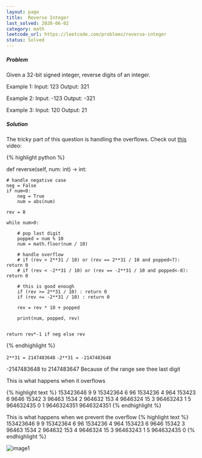 ```yaml
---
layout: page
title:  Reverse Integer
last_solved: 2020-06-02
category: math
leetcode_url: https://leetcode.com/problems/reverse-integer
status: Solved
---
```


##### Problem

Given a 32-bit signed integer, reverse digits of an integer.

Example 1:
Input: 123
Output: 321

Example 2:
Input: -123
Output: -321

Example 3:
Input: 120
Output: 21

##### Solution

The tricky part of this question is handling the overflows. Check out [this](https://www.youtube.com/watch?v=ThdOYKsFSK0) video: 

{% highlight python %}

def reverse(self, num: int) -> int:
    
    # handle negative case
    neg = False
    if num<0:
        neg = True
        num = abs(num)

    rev = 0

    while num>0:

        # pop last digit
        popped = num % 10
        num = math.floor(num / 10)

        # handle overflow
        # if (rev > 2**31 / 10) or (rev == 2**31 / 10 and popped>7): return 0
        # if (rev < -2**31 / 10) or (rev == -2**31 / 10 and popped<-8): return 0
        
        # this is good enough
        if (rev >= 2**31 / 10) : return 0
        if (rev <= -2**31 / 10) : return 0

        rev = rev * 10 + popped
    
        print(num, popped, rev)


    return rev*-1 if neg else rev

{% endhighlight %}


```2**31 = 2147483648```
```-2**31 = -2147483648```

-2147483648 to 2147483647 Because of the range see thee last digit

This is what happens when it overflows

{% highlight text %}
153423646 9 9
15342364 6 96
1534236 4 964
153423 6 9646
15342 3 96463
1534 2 964632
153 4 9646324
15 3 96463243
1 5 964632435
0 1 9646324351
9646324351
{% endhighlight %}

This is what happens when we prevent the overflow
{% highlight text %}
153423646 9 9
15342364 6 96
1534236 4 964
153423 6 9646
15342 3 96463
1534 2 964632
153 4 9646324
15 3 96463243
1 5 964632435
0
{% endhighlight %}

![image1]()